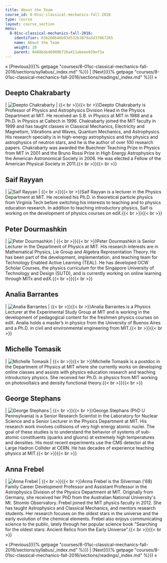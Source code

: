 ```yaml
---
title: About the Team
course_id: 8-01sc-classical-mechanics-fall-2016
type: course
layout: course_section
menu:
  8-01sc-classical-mechanics-fall-2016:
    identifier: 63b200b46b93d532b3879a3d37067265
    name: About the Team
    weight: 20
    parent: 8488bde46909b726a411abeee039ef1a
---
```

« [Previous]({{% getpage "courses/8-01sc-classical-mechanics-fall-2016/sections/syllabus/_index.md" %}}) | [Next]({{% getpage "courses/8-01sc-classical-mechanics-fall-2016/sections/readings/_index.md" %}}) »

Deepto Chakrabarty
------------------

| ![Deepto Chakrabarty](https://open-learning-course-data-ci.s3.amazonaws.com/8-01sc-classical-mechanics-fall-2016/9553fdac9d6d49ea4c3ec9eef62212a4_deepto_x110.jpg) | {{< br >}}{{< br >}}Deepto Chakrabarty is Professor of Physics and Astrophysics Division Head in the Physics Department at MIT. He received an S.B. in Physics at MIT in 1988 and a Ph.D. in Physics at Caltech in 1996. Chakrabarty joined the MIT faculty in 1999 and has taught classes in Classical Mechanics, Electricity and Magnetism, Vibrations and Waves, Quantum Mechanics, and Astrophysics. His research specialty is in high-energy astrophysics and the physics and astrophysics of neutron stars, and he is the author of over 100 research papers. Chakrabarty was awarded the Buechner Teaching Prize in Physics from MIT in 2001 and the Bruno Rossi Prize in High Energy Astrophysics by the American Astronomical Society in 2006. He was elected a Fellow of the American Physical Society in 2011.{{< br >}}{{< br >}} 

Saif Rayyan
-----------

| ![Saif Rayyan](https://open-learning-course-data-ci.s3.amazonaws.com/8-01sc-classical-mechanics-fall-2016/f1cc92e09027b13bdda967f59006f03f_rayyan_saif_about.jpg) | {{< br >}}{{< br >}}Saif Rayyan is a lecturer in the Physics Department at MIT. He received his Ph.D. in theoretical particle physics from Virginia Tech before switching his interests to teaching and to physics education research. In addition to teaching introductory physics, Saif is working on the development of physics courses on edX.{{< br >}}{{< br >}} 

Peter Dourmashkin
-----------------

| ![Peter Dourmashkin](https://open-learning-course-data-ci.s3.amazonaws.com/8-01sc-classical-mechanics-fall-2016/0cff583059d1526ee814c865a9d35695_dourmashkin_peter.ac4ad29dba3e.jpg) | {{< br >}}{{< br >}}Peter Dourmashkin is Senior Lecturer in the Department of Physics at MIT. His research interests are in Mathematical Physics, Lie Group and Algebra Representation Theory. He has been part of the development, implementation, and teaching team for Technology Enabled Active Learning (TEAL). He has developed OCW Scholar Courses, the physics curriculum for the Singapore University of Technology and Design (SUTD), and is currently working on online learning through MITx and edX.{{< br >}}{{< br >}} 

Analia Barrantes
----------------

| ![Analia Barrantes](https://open-learning-course-data-ci.s3.amazonaws.com/8-01sc-classical-mechanics-fall-2016/dca70e0568329dafcad9675b02d5e14b_analiabarrantes_110x110.jpg) | {{< br >}}{{< br >}}Analia Barrantes is a Physics Lecturer at the Experimental Study Group at MIT and is working in the development of pedagogical content for the freshmen physics courses on edX. Analia holds a master’s in physics from the University of Buenos Aires and a Ph.D. in civil and environmental engineering from MIT.{{< br >}}{{< br >}} 

Michelle Tomasik
----------------

| ![Michelle Tomasik](https://open-learning-course-data-ci.s3.amazonaws.com/8-01sc-classical-mechanics-fall-2016/d01856a963475c15124a3ccf5d399a4a_michelletomasik_110x110.jpg) | {{< br >}}{{< br >}}Michelle Tomasik is a postdoc in the Department of Physics at MIT where she currently works on developing online classes and assists with physics education research and teaching introductory physics. She received her Ph.D. in physics from MIT working on photovoltaics and density functional theory.{{< br >}}{{< br >}} 

George Stephans
---------------

| ![George Stephans](https://open-learning-course-data-ci.s3.amazonaws.com/8-01sc-classical-mechanics-fall-2016/ae1b1b3ad06a6ac3b2342627de6d577f_stephans_george.3799c85352c7.jpg) | {{< br >}}{{< br >}}George Stephans (PhD U Pennsylvania) is a Senior Research Scientist in the Laboratory for Nuclear Science and a Senior Lecturer in the Physics Department at MIT. His research work involves collisions of very high energy atomic nuclei. The goal of these studies is to understand the behavior of systems of sub-atomic constituents (quarks and gluons) at extremely high temperatures and densities. His most recent experiments use the CMS detector at the Large Hadron Collider at CERN. He has decades of experience teaching physics at MIT.{{< br >}}{{< br >}} 

Anna Frebel
-----------

| ![Anna Frebel](https://open-learning-course-data-ci.s3.amazonaws.com/8-01sc-classical-mechanics-fall-2016/44b60b04c487205fd9f8c9c8ce4ebf50_anna_110x110.jpg) | {{< br >}}{{< br >}}Anna Frebel is the Silverman ('68) Family Career Development Professor and Assistant Professor in the Astrophysics Division of the Physics Department at MIT. Originally from Germany, she received her PhD from the Australian National University's Mt. Stromlo Observatory. Frebel joined the MIT physics faculty in 2012. She has taught Astrophysics and Classical Mechanics, and mentors research students. Her research focuses on the oldest stars in the universe and the early evolution of the chemical elements. Frebel also enjoys communicating science to the public, lately through her popular science book "Searching for the oldest stars: Ancient Relics from the Early Universe".{{< br >}}{{< br >}} 

« [Previous]({{% getpage "courses/8-01sc-classical-mechanics-fall-2016/sections/syllabus/_index.md" %}}) | [Next]({{% getpage "courses/8-01sc-classical-mechanics-fall-2016/sections/readings/_index.md" %}}) »